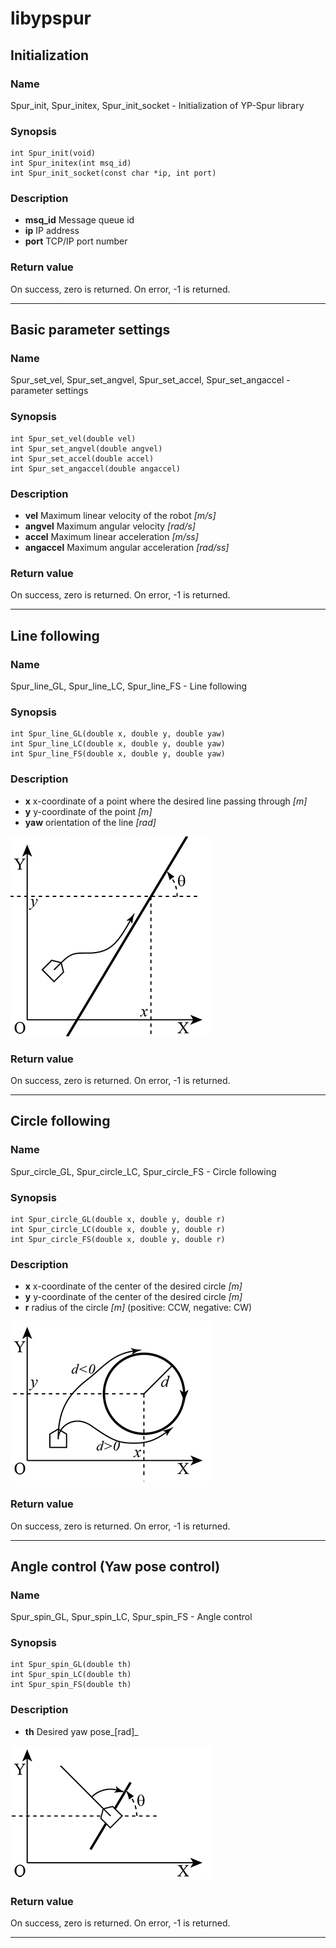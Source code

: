 # libypspur

## Initialization

### Name

Spur_init, Spur_initex, Spur_init_socket - Initialization of YP-Spur library

### Synopsis

```
int Spur_init(void)
int Spur_initex(int msq_id)
int Spur_init_socket(const char *ip, int port)
```

### Description

* **msq_id** Message queue id
* **ip** IP address
* **port** TCP/IP port number

### Return value

On success, zero is returned. On error, -1 is returned.

***

## Basic parameter settings

### Name

Spur_set_vel, Spur_set_angvel, Spur_set_accel, Spur_set_angaccel - parameter settings

### Synopsis

```
int Spur_set_vel(double vel)
int Spur_set_angvel(double angvel)
int Spur_set_accel(double accel)
int Spur_set_angaccel(double angaccel)
```

### Description

* **vel** Maximum linear velocity of the robot _[m/s]_
* **angvel** Maximum angular velocity _[rad/s]_
* **accel** Maximum linear acceleration _[m/ss]_
* **angaccel** Maximum angular acceleration _[rad/ss]_

### Return value

On success, zero is returned. On error, -1 is returned.

***

## Line following

### Name

Spur_line_GL, Spur_line_LC, Spur_line_FS - Line following

### Synopsis

```
int Spur_line_GL(double x, double y, double yaw)
int Spur_line_LC(double x, double y, double yaw)
int Spur_line_FS(double x, double y, double yaw)
```

### Description

* **x** x-coordinate of a point where the desired line passing through _[m]_
* **y** y-coordinate of the point _[m]_
* **yaw** orientation of the line _[rad]_

![Parameters for line following control](https://github.com/openspur/yp-spur/raw/master/doc/images/commands/line.png)

### Return value

On success, zero is returned. On error, -1 is returned.

***

## Circle following

### Name

Spur_circle_GL, Spur_circle_LC, Spur_circle_FS - Circle following

### Synopsis

```
int Spur_circle_GL(double x, double y, double r)
int Spur_circle_LC(double x, double y, double r)
int Spur_circle_FS(double x, double y, double r)
```

### Description

* **x** x-coordinate of the center of the desired circle _[m]_
* **y** y-coordinate of the center of the desired circle _[m]_
* **r** radius of the circle _[m]_ (positive: CCW, negative: CW)

![Parameters for circle following control](https://github.com/openspur/yp-spur/raw/master/doc/images/commands/circle.png)

### Return value

On success, zero is returned. On error, -1 is returned.

***

## Angle control (Yaw pose control)

### Name

Spur_spin_GL, Spur_spin_LC, Spur_spin_FS - Angle control

### Synopsis

```
int Spur_spin_GL(double th)
int Spur_spin_LC(double th)
int Spur_spin_FS(double th)
```

### Description

* **th** Desired yaw pose_[rad]_

![Parameters for angle control](https://github.com/openspur/yp-spur/raw/master/doc/images/commands/spin.png)

### Return value

On success, zero is returned. On error, -1 is returned.

***
